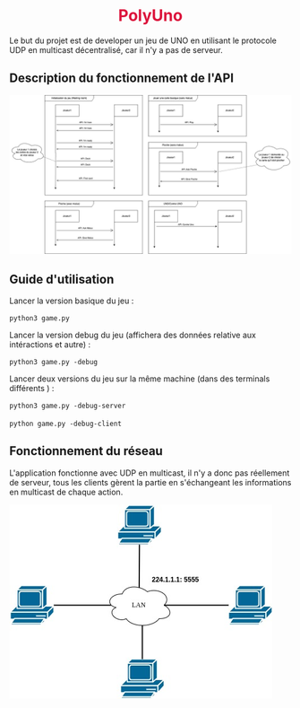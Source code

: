 <h1 align="center" style="color: #DC143CFF">PolyUno</h1>

Le but du projet est de developer un jeu de UNO en utilisant le protocole UDP en multicast décentralisé, car il n'y a pas de serveur.

## Description du fonctionnement de l'API

![UML](./UML/sequence.jpg)

## Guide d'utilisation

Lancer la version basique du jeu : 

    python3 game.py

Lancer la version debug du jeu (affichera des données relative aux intéractions et autre) :

    python3 game.py -debug

Lancer deux versions du jeu sur la même machine (dans des terminals différents ) :

    python3 game.py -debug-server

    python game.py -debug-client

## Fonctionnement du réseau

L'application fonctionne avec UDP en multicast, il n'y a donc pas réellement de serveur, tous les clients gèrent la partie en s'échangeant les informations en multicast de chaque action.

![Réseau](./UML/reseau.jpg)
